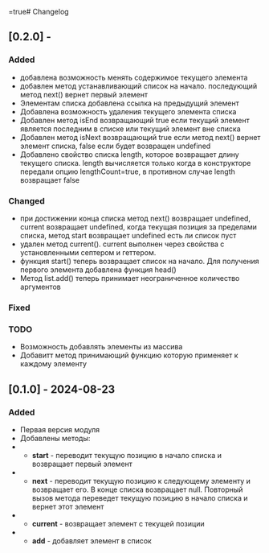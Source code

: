 =true# Changelog

## [0.2.0] -

### Added
- добавлена возможность менять содержимое текущего элемента
- добавлен метод устанавливающий список на начало. последующий метод next() вернет первый элемент
- Элементам списка добавлена ссылка на предыдущий элемент
- Добавлена возможность удаления текущего элемента списка
- Добавлен метод isEnd возвращающий true если текущий элемент является последним в списке или текущий элемент вне списка
- Добавлен метод isNext возвращающий true если метод next() вернет элемент списка, false если будет возвращен undefined
- Добавлено свойство списка length, которое возвращает длину текущего списка. length вычисляется только когда в конструкторе передали опцию lengthCount=true, в противном случае length возвращает false

### Changed
- при достижении конца списка метод next() возвращает undefined, current возвращает undefined, когда текущая позиция за пределами списка, метод start возвращает undefined есть ли список пуст
- удален метод current(). current выполнен через свойства с установленными септером и геттером.
- функция start() теперь возвращает список на начало. Для получения первого элемента добавлена функция head()
- Метод list.add() теперь принимает неограниченное количество аргументов

### Fixed


### TODO
- Возможность добавлять элементы из массива
- Добавитт метод принимающий функцию которую применяет к каждому элементу




## [0.1.0] - 2024-08-23

### Added
- Первая версия модуля
- Добавлены методы:
- - **start** - переводит текущую позицию в начало списка и возвращает первый элемент
- - **next** - переводит текущую позицию к следующему элементу и возвращает его. В конце списка возвращает null. Повторный вызов метода переведет текущую позицию в начало списка и вернет этот элемент
- - **current** - возвращает элемент с текущей позиции
- - **add** - добавляет элемент в список